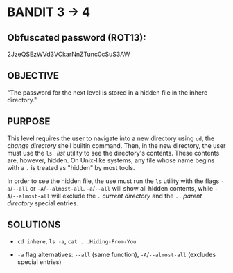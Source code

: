 # BANDIT 3 -> 4

## Obfuscated password (ROT13): 

2JzeQSEzWVd3VCkarNnZTunc0cSuS3AW

## OBJECTIVE
	
"The password for the next level is stored in a hidden file in the inhere directory."

## PURPOSE

This level requires the user to navigate into a new directory using `cd`, the *change directory* shell builtin command. Then, in the new directory, the user must use the `ls ` *list* utility to see the directory's contents. These contents are, however, hidden. On Unix-like systems, any file whose name begins with a `.` is treated as "hidden" by most tools.

In order to see the hidden file, the use must run the `ls` utility with the flags `-a`/`--all` or `-A`/`--almost-all`. `-a`/`--all` will show all hidden contents, while `-A`/`--almost-all` will exclude the `.` *current directory* and the `..` *parent directory* special entries.

## SOLUTIONS

- `cd inhere`, `ls -a`, `cat ...Hiding-From-You`

- `-a` flag alternatives: `--all` (same function), `-A`/`--almost-all` (excludes special entries)




